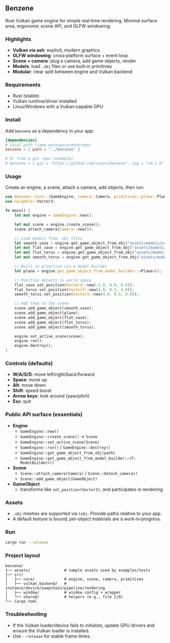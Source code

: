 ## Benzene

Rust Vulkan game engine for simple real‑time rendering. Minimal surface area, ergonomic scene API, and GLFW windowing.

### Highlights
- **Vulkan via ash**: explicit, modern graphics
- **GLFW windowing**: cross‑platform surface + event loop
- **Scene + camera**: plug a camera, add game objects, render
- **Models**: load `.obj` files or use built‑in primitives
- **Modular**: clear split between engine and Vulkan backend

### Requirements
- Rust (stable)
- Vulkan runtime/driver installed
- Linux/Windows with a Vulkan‑capable GPU

### Install
Add `benzene` as a dependency in your app:

```toml
[dependencies]
# Local path (same workspace/monorepo)
benzene = { path = "../benzene" }

# Or from a git repo (example)
# benzene = { git = "https://github.com/<you>/benzene", tag = "v0.1.0" }
```

### Usage
Create an engine, a scene, attach a camera, add objects, then run:

```rust
use benzene::core::{GameEngine, camera::Camera, primitives::plane::Plane};
use nalgebra::Vector3;

fn main() {
    let mut engine = GameEngine::new();

    let mut scene = engine.create_scene();
    scene.attach_camera(Camera::new());

    // Load models from .obj files
    let smooth_vase = engine.get_game_object_from_obj("assets/models/vase-smooth.obj");
    let mut flat_vase = engine.get_game_object_from_obj("assets/models/vase-flat.obj");
    let mut flat_torus = engine.get_game_object_from_obj("assets/models/torus-flat.obj");
    let mut smooth_torus = engine.get_game_object_from_obj("assets/models/torus-smooth.obj");

    // Built‑in primitive via a model builder
    let plane = engine.get_game_object_from_model_builder::<Plane>();

    // Position objects in world space
    flat_vase.set_position(Vector3::new(-2.0, 0.0, 0.0));
    flat_torus.set_position(Vector3::new(4.0, 0.5, 4.0));
    smooth_torus.set_position(Vector3::new(4.0, 0.5, 0.0));

    // Add them to the scene
    scene.add_game_object(smooth_vase);
    scene.add_game_object(plane);
    scene.add_game_object(flat_vase);
    scene.add_game_object(flat_torus);
    scene.add_game_object(smooth_torus);

    engine.set_active_scene(scene);
    engine.run();
    engine.destroy();
}
```

### Controls (defaults)
- **W/A/S/D**: move left/right/back/forward
- **Space**: move up
- **Alt**: move down
- **Shift**: speed boost
- **Arrow keys**: look around (yaw/pitch)
- **Esc**: quit

### Public API surface (essentials)
- **Engine**
  - `GameEngine::new()`
  - `GameEngine::create_scene()` → `Scene`
  - `GameEngine::set_active_scene(Scene)`
  - `GameEngine::run()` / `GameEngine::destroy()`
  - `GameEngine::get_game_object_from_obj(path)`
  - `GameEngine::get_game_object_from_model_builder::<T: ModelBuilder>()`
- **Scene**
  - `Scene::attach_camera(Camera)` / `Scene::detach_camera()`
  - `Scene::add_game_object(GameObject)`
- **GameObject**
  - transforms like `set_position(Vector3)`, and participates in rendering

### Assets
- `.obj` meshes are supported via `tobj`. Provide paths relative to your app.
- A default texture is bound; per‑object materials are a work‑in‑progress.

### Run
```bash
cargo run --release
```

### Project layout
```
benzene/
├── assets/               # sample assets used by examples/tests
├── src/
│   ├── core/             # engine, scene, camera, primitives
│   ├── vulkan_backend/   # instance/device/swapchain/pipeline/rendering
│   ├── window/           # window config + wrapper
│   └── shared/           # helpers (e.g., file I/O)
└── Cargo.toml
```

### Troubleshooting
- If the Vulkan loader/device fails to initialize, update GPU drivers and ensure the Vulkan loader is installed.
- Use `--release` for stable frame times.
